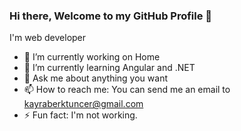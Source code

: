 ### Hi there, Welcome to my GitHub Profile 👋

I'm web developer

- 🔭 I’m currently working on Home
- 🌱 I’m currently learning Angular and .NET
- 💬 Ask me about anything you want
- 📫 How to reach me: You can send me an email to [kayraberktuncer@gmail.com](mailto://kayraberktuncer@gmail.com)
- ⚡ Fun fact: I'm not working.
